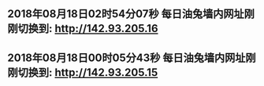 ## 2018年08月18日02时54分07秒 每日油兔墙内网址刚刚切换到: http://142.93.205.16
## 2018年08月18日00时05分43秒 每日油兔墙内网址刚刚切换到: http://142.93.205.15
